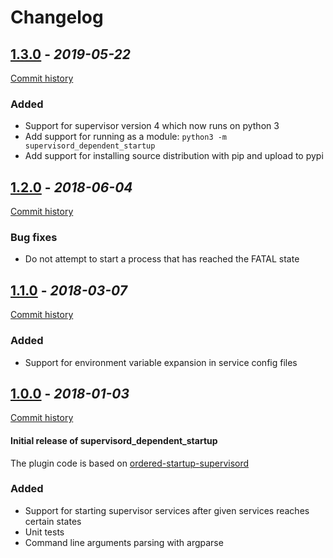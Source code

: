# Changelog

## [1.3.0](https://github.com/bendikro/supervisord-dependent-startup/releases/tag/v1.3.0) - _2019-05-22_
[Commit history](https://github.com/bendikro/supervisord-dependent-startup/compare/v1.2.0...v1.3.0)

### Added
- Support for supervisor version 4 which now runs on python 3
- Add support for running as a module: `python3 -m supervisord_dependent_startup`
- Add support for installing source distribution with pip and upload to pypi


## [1.2.0](https://github.com/bendikro/supervisord-dependent-startup/releases/tag/v1.2.0) - _2018-06-04_
[Commit history](https://github.com/bendikro/supervisord-dependent-startup/compare/v1.1.0...v1.2.0)

### Bug fixes
- Do not attempt to start a process that has reached the FATAL state


## [1.1.0](https://github.com/bendikro/supervisord-dependent-startup/releases/tag/v1.1.0) - _2018-03-07_
[Commit history](https://github.com/bendikro/supervisord-dependent-startup/compare/v1.0.0...v1.1.0)

### Added
- Support for environment variable expansion in service config files


## [1.0.0](https://github.com/bendikro/supervisord-dependent-startup/releases/tag/v1.0.0) - _2018-01-03_
[Commit history](https://github.com/bendikro/supervisord-dependent-startup/compare/54e32080e673f1548c5d97ed483805d63754656a...v1.0.0)

#### Initial release of supervisord_dependent_startup
The plugin code is based on [ordered-startup-supervisord](https://github.com/jasoncorbett/ordered-startup-supervisord/)

### Added
- Support for starting supervisor services after given services reaches certain states
- Unit tests
- Command line arguments parsing with argparse
